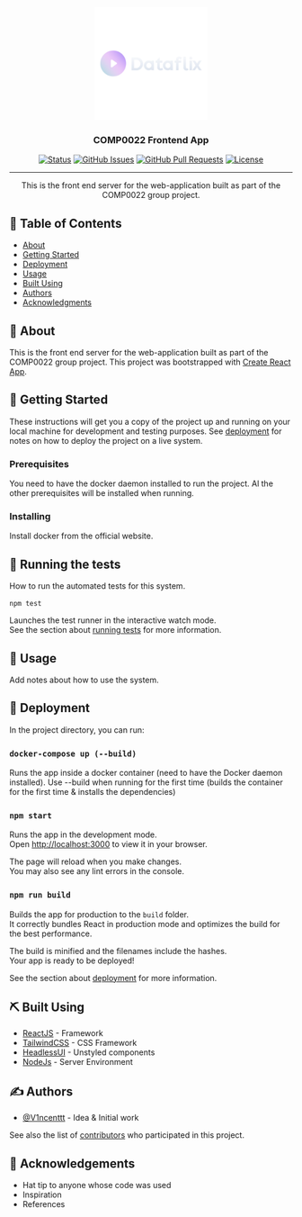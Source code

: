 <p align="center">
  <a href="" rel="noopener">
 <img width=200px height=200px src="public/logo.png" alt="Project logo"></a>
</p>

<h3 align="center"> COMP0022 Frontend App</h3>

<div align="center">

[![Status](https://img.shields.io/badge/status-active-success.svg)]()
[![GitHub Issues](https://img.shields.io/github/issues/COMP0022-Databases/frontend_app.svg)](https://github.com/COMP0022-Databases/frontend_app/issues)
[![GitHub Pull Requests](https://img.shields.io/github/issues-pr/COMP0022-Databases/frontend_app.svg)](https://github.com/COMP0022-Databases/frontend_app/pulls)
[![License](https://img.shields.io/badge/license-MIT-blue.svg)](/LICENSE)




</div>

---

<p align="center"> This is the front end server for the web-application built as part of the COMP0022 group project.
    <br> 
</p>

## 📝 Table of Contents

- [About](#about)
- [Getting Started](#getting_started)
- [Deployment](#deployment)
- [Usage](#usage)
- [Built Using](#built_using)
- [Authors](#authors)
- [Acknowledgments](#acknowledgement)

## 🧐 About <a name = "about"></a>

This is the front end server for the web-application built as part of the COMP0022 group project.
This project was bootstrapped with [Create React App](https://github.com/facebook/create-react-app).

## 🏁 Getting Started <a name = "getting_started"></a>

These instructions will get you a copy of the project up and running on your local machine for development and testing purposes. See [deployment](#deployment) for notes on how to deploy the project on a live system.

### Prerequisites

You need to have the docker daemon installed to run the project. Al the other prerequisites will be installed when running.

### Installing

Install docker from the official website.

## 🔧 Running the tests <a name = "tests"></a>

How to run the automated tests for this system.

```
npm test
```
Launches the test runner in the interactive watch mode.\
See the section about [running tests](https://facebook.github.io/create-react-app/docs/running-tests) for more information.


## 🎈 Usage <a name="usage"></a>

Add notes about how to use the system.

## 🚀 Deployment <a name = "deployment"></a>

In the project directory, you can run:

### `docker-compose up (--build)`
Runs the app inside a docker container (need to have the Docker daemon installed). Use --build when running for the first time (builds the container for the first time & installs the dependencies)

### `npm start`

Runs the app in the development mode.\
Open [http://localhost:3000](http://localhost:3000) to view it in your browser.

The page will reload when you make changes.\
You may also see any lint errors in the console.



### `npm run build`

Builds the app for production to the `build` folder.\
It correctly bundles React in production mode and optimizes the build for the best performance.

The build is minified and the filenames include the hashes.\
Your app is ready to be deployed!

See the section about [deployment](https://facebook.github.io/create-react-app/docs/deployment) for more information.

## ⛏️ Built Using <a name = "built_using"></a>

- [ReactJS](https://www.mongodb.com/) - Framework
- [TailwindCSS](https://expressjs.com/) - CSS Framework
- [HeadlessUI](https://vuejs.org/) - Unstyled components
- [NodeJs](https://nodejs.org/en/) - Server Environment

## ✍️ Authors <a name = "authors"></a>

- [@V1ncenttt](https://github.com/V1ncenttt) - Idea & Initial work

See also the list of [contributors](https://github.com/kylelobo/The-Documentation-Compendium/contributors) who participated in this project.

## 🎉 Acknowledgements <a name = "acknowledgement"></a>

- Hat tip to anyone whose code was used
- Inspiration
- References






